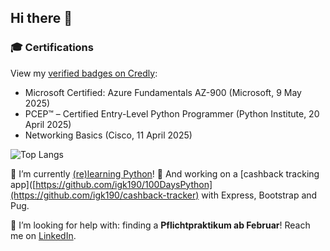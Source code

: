 ## Hi there 👋

### 🎓 Certifications

View my [verified badges on Credly](https://www.credly.com/users/gracia-kleijnen):

- Microsoft Certified: Azure Fundamentals AZ-900 (Microsoft, 9 May 2025)
- PCEP™ – Certified Entry-Level Python Programmer (Python Institute, 20 April 2025)
- Networking Basics (Cisco, 11 April 2025)

![Top Langs](https://github-readme-stats.vercel.app/api/top-langs/?username=igk190&layout=compact)

🌱 I’m currently [(re)learning Python](https://github.com/igk190/100DaysPython)! 🐍 And working on a [cashback tracking app]([https://github.com/igk190/100DaysPython](https://github.com/igk190/cashback-tracker) with Express, Bootstrap and Pug.

🤔 I’m looking for help with: finding a **Pflichtpraktikum ab Februar**! Reach me on [LinkedIn](https://de.linkedin.com/in/gracia-kleijnen).

<!--
**igk190/igk190** is a ✨ _special_ ✨ repository because its `README.md` (this file) appears on your GitHub profile.

Here are some ideas to get you started:

- 🔭 I’m currently working on ...
- 🌱 I’m currently learning ...
- 👯 I’m looking to collaborate on ...
- 🤔 I’m looking for help with ...
- 💬 Ask me about ...
- 📫 How to reach me: ...
- 😄 Pronouns: ...
- ⚡ Fun fact: ...
-->
